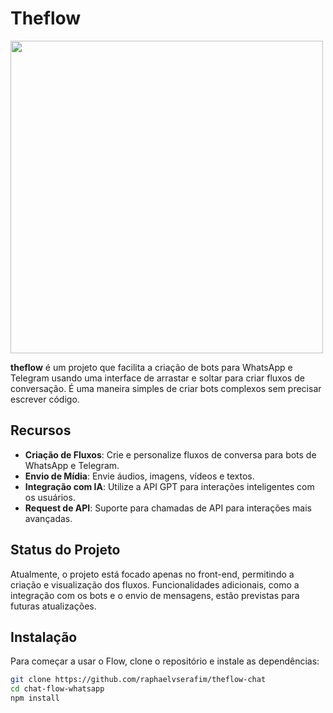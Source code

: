 # Theflow
 
<img src="public/ScreenRecording.gif"   width="500"/>

**theflow** é um projeto que facilita a criação de bots para WhatsApp e Telegram usando uma interface de arrastar e soltar para criar fluxos de conversação. É uma maneira simples de criar bots complexos sem precisar escrever código.

## Recursos

- **Criação de Fluxos**: Crie e personalize fluxos de conversa para bots de WhatsApp e Telegram.
- **Envio de Mídia**: Envie áudios, imagens, vídeos e textos.
- **Integração com IA**: Utilize a API GPT para interações inteligentes com os usuários.
- **Request de API**: Suporte para chamadas de API para interações mais avançadas.

## Status do Projeto

Atualmente, o projeto está focado apenas no front-end, permitindo a criação e visualização dos fluxos. Funcionalidades adicionais, como a integração com os bots e o envio de mensagens, estão previstas para futuras atualizações.

## Instalação

Para começar a usar o Flow, clone o repositório e instale as dependências:

```bash
git clone https://github.com/raphaelvserafim/theflow-chat
cd chat-flow-whatsapp
npm install
